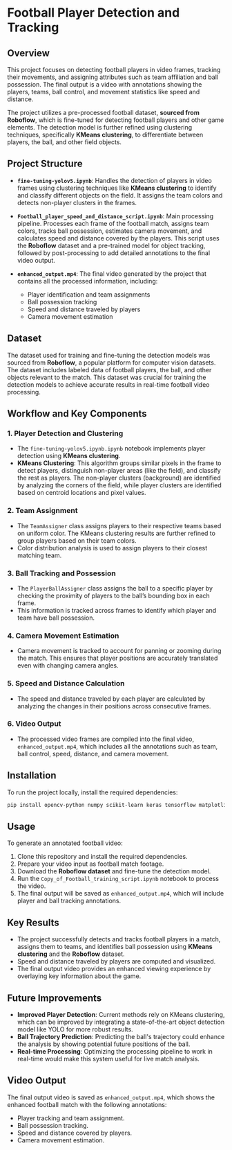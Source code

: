 # Football Player Detection and Tracking

## Overview
This project focuses on detecting football players in video frames, tracking their movements, and assigning attributes such as team affiliation and ball possession. The final output is a video with annotations showing the players, teams, ball control, and movement statistics like speed and distance.

The project utilizes a pre-processed football dataset, **sourced from Roboflow**, which is fine-tuned for detecting football players and other game elements. The detection model is further refined using clustering techniques, specifically **KMeans clustering**, to differentiate between players, the ball, and other field objects.

## Project Structure

- **`fine-tuning-yolov5.ipynb`**: Handles the detection of players in video frames using clustering techniques like **KMeans clustering** to identify and classify different objects on the field. It assigns the team colors and detects non-player clusters in the frames.
  
- **`Football_player_speed_and_distance_script.ipynb`**: Main processing pipeline. Processes each frame of the football match, assigns team colors, tracks ball possession, estimates camera movement, and calculates speed and distance covered by the players. This script uses the **Roboflow** dataset and a pre-trained model for object tracking, followed by post-processing to add detailed annotations to the final video output.

- **`enhanced_output.mp4`**: The final video generated by the project that contains all the processed information, including:
  - Player identification and team assignments
  - Ball possession tracking
  - Speed and distance traveled by players
  - Camera movement estimation

## Dataset

The dataset used for training and fine-tuning the detection models was sourced from **Roboflow**, a popular platform for computer vision datasets. The dataset includes labeled data of football players, the ball, and other objects relevant to the match. This dataset was crucial for training the detection models to achieve accurate results in real-time football video processing.

## Workflow and Key Components

### 1. Player Detection and Clustering
- The `fine-tuning-yolov5.ipynb.ipynb` notebook implements player detection using **KMeans clustering**.
- **KMeans Clustering**: This algorithm groups similar pixels in the frame to detect players, distinguish non-player areas (like the field), and classify the rest as players. The non-player clusters (background) are identified by analyzing the corners of the field, while player clusters are identified based on centroid locations and pixel values.

### 2. Team Assignment
- The `TeamAssigner` class assigns players to their respective teams based on uniform color. The KMeans clustering results are further refined to group players based on their team colors.
- Color distribution analysis is used to assign players to their closest matching team.

### 3. Ball Tracking and Possession
- The `PlayerBallAssigner` class assigns the ball to a specific player by checking the proximity of players to the ball’s bounding box in each frame.
- This information is tracked across frames to identify which player and team have ball possession.

### 4. Camera Movement Estimation
- Camera movement is tracked to account for panning or zooming during the match. This ensures that player positions are accurately translated even with changing camera angles.

### 5. Speed and Distance Calculation
- The speed and distance traveled by each player are calculated by analyzing the changes in their positions across consecutive frames.

### 6. Video Output
- The processed video frames are compiled into the final video, `enhanced_output.mp4`, which includes all the annotations such as team, ball control, speed, distance, and camera movement.

## Installation

To run the project locally, install the required dependencies:

```bash
pip install opencv-python numpy scikit-learn keras tensorflow matplotlib

```
## Usage

To generate an annotated football video:

1. Clone this repository and install the required dependencies.
2. Prepare your video input as football match footage.
3. Download the **Roboflow dataset** and fine-tune the detection model.
4. Run the `Copy_of_Football_training_script.ipynb` notebook to process the video.
5. The final output will be saved as `enhanced_output.mp4`, which will include player and ball tracking annotations.

## Key Results

- The project successfully detects and tracks football players in a match, assigns them to teams, and identifies ball possession using **KMeans clustering** and the **Roboflow** dataset.
- Speed and distance traveled by players are computed and visualized.
- The final output video provides an enhanced viewing experience by overlaying key information about the game.

## Future Improvements

- **Improved Player Detection**: Current methods rely on KMeans clustering, which can be improved by integrating a state-of-the-art object detection model like YOLO for more robust results.
- **Ball Trajectory Prediction**: Predicting the ball's trajectory could enhance the analysis by showing potential future positions of the ball.
- **Real-time Processing**: Optimizing the processing pipeline to work in real-time would make this system useful for live match analysis.

## Video Output

The final output video is saved as `enhanced_output.mp4`, which shows the enhanced football match with the following annotations:
- Player tracking and team assignment.
- Ball possession tracking.
- Speed and distance covered by players.
- Camera movement estimation.

